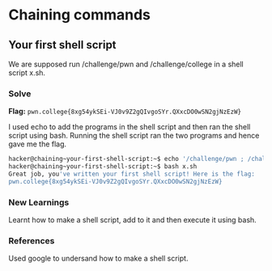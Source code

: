 # Chaining commands

## Your first shell script
We are supposed run /challenge/pwn and /challenge/college in a shell script x.sh. 

### Solve
**Flag:** `pwn.college{8xg54ykSEi-VJ0v9Z2gQIvgoSYr.QXxcDO0wSN2gjNzEzW}`

I used echo to add the programs in the shell script and then ran the shell script using bash. Running the shell script ran the two programs and hence gave me the flag. 

```bash
hacker@chaining~your-first-shell-script:~$ echo '/challenge/pwn ; /challenge/college' > x.sh
hacker@chaining~your-first-shell-script:~$ bash x.sh 
Great job, you've written your first shell script! Here is the flag:
pwn.college{8xg54ykSEi-VJ0v9Z2gQIvgoSYr.QXxcDO0wSN2gjNzEzW}
```

### New Learnings
Learnt how to make a shell script, add to it and then execute it using bash. 

### References 
Used google to undersand how to make a shell script. 
